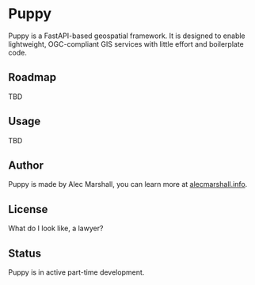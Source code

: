 # Puppy

Puppy is a FastAPI-based geospatial framework. It is designed to enable lightweight, OGC-compliant GIS services with little effort and boilerplate code. 

## Roadmap

TBD

## Usage

TBD

## Author

Puppy is made by Alec Marshall, you can learn more at [alecmarshall.info](https://alecmarshall.info).

## License

What do I look like, a lawyer?

## Status

Puppy is in active part-time development.